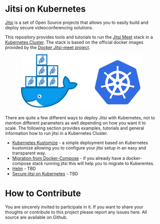 # Jitsi on Kubernetes

[Jitsi](https://jitsi.org/) is a set of Open Source projects that allows you to easily build and deploy secure videoconferencing solutions.

This repository provides tools and tutorials to run the [Jitsi Meet](https://jitsi.org/jitsi-meet/) stack in a [Kubernetes Cluster](https://kubernetes.io/). The stack is based on the official docker images provided by the [Docker Jitsi-meet project](https://github.com/jitsi/docker-jitsi-meet).


<p align="center"><img src="./resources/jitsi-docker-kubernetes.png" width="400"/></p>


There are quite a few different ways to deploy Jitsi with Kubernetes, not to mention different parameters as well depending on how you want it to scale. The following section provides examples, tutorials and general information how to run jitsi in a Kubernetes Cluster.  


 - [Kubernetes Kustomize](doc/kustomize/README.md) - a simple deployment based on Kubernetes kustomize  allowing you to configure your jitsi setup in an easy and transparent way. 
 - [Migration from Docker-Compose](doc/docker-compose/README.md) - if you already have a docker-compose stack running jitsi this will help you to migrate to Kuberentes.
 - [Helm](#) - TBD
 - [Secure jitsi on Kubernetes](#) - TBD


# How to Contribute

You are sincerely invited to participate in it. If you want to share your thoughts or contribute to this project please report any issues here. All source are available on Github.
